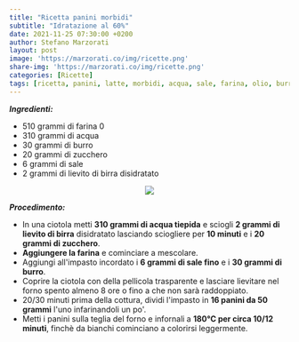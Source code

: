 ```yaml
---
title: "Ricetta panini morbidi"
subtitle: "Idratazione al 60%"
date: 2021-11-25 07:30:00 +0200
author: Stefano Marzorati
layout: post
image: 'https://marzorati.co/img/ricette.png'
share-img: 'https://marzorati.co/img/ricette.png'
categories: [Ricette]
tags: [ricetta, panini, latte, morbidi, acqua, sale, farina, olio, burro]
---
```

***Ingredienti:***   

* 510 grammi di farina 0
* 310 grammi di acqua
* 30 grammi di burro
* 20 grammi di zucchero
* 6 grammi di sale
* 2 grammi di lievito di birra disidratato

<p align="center">
  <img src="https://marzorati.co/img/post/panini_morbidi.jpg">
</p>   

***Procedimento:***   

* In una ciotola metti **310 grammi di acqua tiepida** e sciogli **2 grammi di lievito di birra** disidratato lasciando sciogliere per **10 minuti** e i **20 grammi di zucchero**.
* **Aggiungere la farina** e cominciare a mescolare.   
* Aggiungi all'impasto incordato i **6 grammi di sale fino** e i **30 grammi di burro**.
* Coprire la ciotola con della pellicola trasparente e lasciare lievitare nel forno spento almeno 8 ore o fino a che non sarà raddoppiato. 
* 20/30 minuti prima della cottura, dividi l'impasto in **16 panini da 50 grammi** l'uno infarinandoli un po'. 
* Metti i panini sulla teglia del forno e infornali a **180°C per circa 10/12 minuti**, finchè da bianchi cominciano a colorirsi leggermente.
